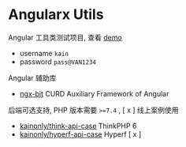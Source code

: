 # Angularx Utils

Angular 工具类测试项目, 查看 [demo](https://console.kainonly.com)

- username `kain`
- password `pass@VAN1234`

Angular 辅助库

- [ngx-bit](https://github.com/kainonly/ngx-bit) CURD Auxiliary Framework of Angular

后端可选支持, PHP 版本需要 `>=7.4` , [ x ] 线上案例使用

- [kainonly/think-api-case](https://github.com/kainonly/think-api-case) ThinkPHP 6
- [kainonly/hyperf-api-case](https://github.com/kainonly/hyperf-api-case) Hyperf [ x ]


